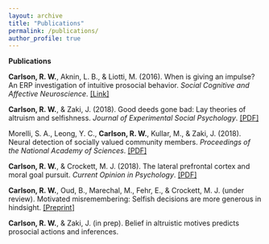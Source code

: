 ```yaml
---
layout: archive
title: "Publications"
permalink: /publications/
author_profile: true
---
```

<strong>Publications</strong>
  
<p>
<strong>Carlson, R. W.</strong>, Aknin, L. B., & Liotti, M. (2016). When is giving an impulse? An ERP investigation of intuitive prosocial behavior. <em>Social Cognitive and Affective Neuroscience</em>.
<a href="https://academic.oup.com/scan/article/11/7/1121/1753464">[Link]</a>
</p>

<p>
<strong>Carlson, R. W.</strong>, & Zaki, J. (2018). Good deeds gone bad: Lay theories of altruism and selfishness. <em>Journal of Experimental Social Psychology</em>.
<a href="http://ssnl.stanford.edu/sites/default/files/pdf/carlsonZaki_layTheories_inpress_0.pdf?width=85%&height=85%&iframe=true">[PDF]</a>
</p>

<p>
  Morelli, S. A., Leong, Y. C., <strong>Carlson, R. W.</strong>, Kullar, M., & Zaki, J. (2018). Neural detection of socially valued community members. <em>Proceedings of the National Academy of Sciences</em>.
<a href="http://ssnl.stanford.edu/sites/default/files/pdf/Morelli%20et%20al_in%20press_PNAS.pdf?width=85%&height=85%&iframe=true">[PDF]</a>
</p>
  
 <p>
  <strong>Carlson, R. W.</strong>, & Crockett, M. J. (2018). The lateral prefrontal cortex and moral goal pursuit. <em>Current Opinion in Psychology</em>.
<a href="https://static1.squarespace.com/static/538ca3ade4b090f9ef331978/t/5bc8db67e5e5f0da97432b84/1539890024330/1-s2.0-S2352250X18300034-main.pdf">[PDF]</a>
</p> 

<p>
  <strong>Carlson, R. W.</strong>, Oud, B., Marechal, M., Fehr, E., & Crockett, M. J. (under review). Motivated misremembering: Selfish decisions are more generous in hindsight.
<a href="https://www.researchgate.net/profile/Ryan_Carlson4/publication/330574904_Motivated_misremembering_selfish_decisions_are_more_generous_in_hindsight/links/5c4c87a9458515a4c7424ba6/Motivated-misremembering-selfish-decisions-are-more-generous-in-hindsight.pdf">[Preprint]</a>
</p>
  
<p>
  <strong>Carlson, R. W.</strong>, & Zaki, J. (in prep). Belief in altruistic motives predicts prosocial actions and inferences.
</p>
  
  
